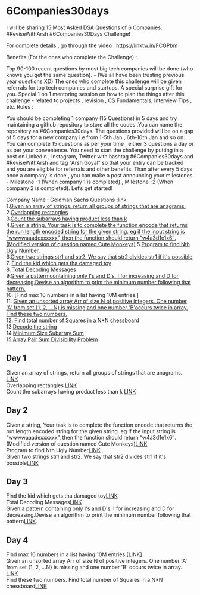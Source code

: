 # 6Companies30days
I will be sharing 15 Most Asked DSA Questions of 6 Companies. #ReviseWithArsh #6Companies30Days Challenge!

For complete details , go through the video : https://linktw.in/FCGPbm

Benefits (For the ones who complete the Challenge) :

Top 90-100 recent questions by most big tech companies will be done (who knows you get the same question). - (We all have been trusting previous year questions XD) The ones who complete this challenge will be given referrals for top tech companies and startups. A special surprise gift for you. Special 1 on 1 mentoring session on how to plan the things after this challenge - related to projects , revision , CS Fundamentals, Interview Tips , etc. Rules :

You should be completing 1 company (15 Questions) in 5 days and try maintaining a github repository to store all the codes .You can name the repository as #6Companies30days. The questions provided will be on a gap of 5 days for a new company i.e from 1-5th Jan , 6th-10th Jan and so on. You can complete 15 questions as per your time , either 3 questions a day or as per your convenience. You need to start the challenge by putting in a post on LinkedIn , Instagram, Twitter with hashtag #6Companies30days and #ReviseWithArsh and tag “Arsh Goyal” so that your entry can be tracked and you are eligible for referrals and other benefits. Than after every 5 days once a company is done , you can make a post announcing your milestones - Milestone -1 (When company 1 is completed) , Milestone -2 (When company 2 is completed). Let’s get started!

Company Name : Goldman Sachs
Questions :link<br>
1.[Given an array of strings, return all groups of strings that are anagrams.](https://practice.geeksforgeeks.org/problems/print-anagrams-together/1/)<br>
2.[Overlapping rectangles](https://practice.geeksforgeeks.org/problems/overlapping-rectangles1924/1/)<br>
3.[Count the subarrays having product less than k](https://practice.geeksforgeeks.org/problems/count-the-subarrays-having-product-less-than-k1708/1/)<br>
4.[Given a string, Your task is to  complete the function encode that returns the run length encoded string for the given string.
eg if the input string is “wwwwaaadexxxxxx”, then the function should return “w4a3d1e1x6″.(Modified version of question named Cute Monkeys)](https://practice.geeksforgeeks.org/problems/run-length-encoding/1/)
5.[Program to find Nth Ugly Number](https://practice.geeksforgeeks.org/problems/ugly-numbers2254/1/).<br>
6.[Given two strings str1 and str2. We say that str2 divides str1 if it's possible](https://leetcode.com/problems/greatest-common-divisor-of-strings/submissions/)<br>
7. [Find the kid which gets tha damaged toy]( https://www.geeksforgeeks.org/distributing-m-items-circle-size-n-starting-k-th-position/)<br>
8. [Total Decoding Messages]( https://practice.geeksforgeeks.org/problems/total-decoding-messages1235/1/)<br>
9.[Given a pattern containing only I's and D's. I for increasing and D for decreasing.Devise an algorithm to print the minimum number following that pattern.](https://practice.geeksforgeeks.org/problems/number-following-a-pattern3126/1)<br>
10. [Find max 10 numbers in a list having 10M entries.]<br>
11. [Given an unsorted array Arr of size N of positive integers. One number 'A' from  set {1, 2, …N} is missing and one number 'B'occurs twice in array. Find these two numbers.](https://practice.geeksforgeeks.org/problems/find-missing-and-repeating2512/1/)<br>
12.  [Find total number of Squares in a N*N chessboard](https://practice.geeksforgeeks.org/problems/squares-in-nn-chessboard1801/1)<br>
13.[Decode the string](https://practice.geeksforgeeks.org/problems/decode-the-string2444/1)<br>
14.[Minimum Size Subarray Sum](https://leetcode.com/problems/minimum-size-subarray-sum/)<br>
15.[Array Pair Sum Divisibility Problem](https://practice.geeksforgeeks.org/problems/array-pair-sum-divisibility-problem3257/1)<br>

## Day 1
Given an array of strings, return all groups of strings that are anagrams. [LINK](https://github.com/Muskan-creator/-6Companies30days/blob/main/Print%20Anagrams%20Together.cpp)<br>
Overlapping rectangles [LINK](https://github.com/Muskan-creator/-6Companies30days/blob/main/Print%20Anagrams%20Together.cpp)<br>
Count the subarrays having product less than k [LINK](https://github.com/Muskan-creator/-6Companies30days/blob/main/Count%20the%20subarrays%20having%20product%20less%20than%20k.cpp)<br>
## Day 2
Given a string, Your task is to  complete the function encode that returns the run length encoded string for the given string.
eg if the input string is “wwwwaaadexxxxxx”, then the function should return “w4a3d1e1x6″.(Modified version of question named Cute Monkeys)[LINK](https://github.com/Muskan-creator/-6Companies30days/blob/main/Run%20Length%20Encoding.cpp)<br>
Program to find Nth Ugly Number[LINK](https://github.com/Muskan-creator/-6Companies30days/blob/main/Uglyno.cpp).<br>
Given two strings str1 and str2. We say that str2 divides str1 if it's possible[LINK](https://github.com/Muskan-creator/-6Companies30days/tree/main)<br>
## Day 3
Find the kid which gets tha damaged toy[LINK](https://github.com/Muskan-creator/-6Companies30days/blob/main/distributeitemsin%20circle.cpp)<br>
 Total Decoding Messages[LINK](https://github.com/Muskan-creator/-6Companies30days/blob/main/decodingmsg.cpp)<br>
Given a pattern containing only I's and D's. I for increasing and D  for decreasing.Devise an algorithm to print the minimum number following that pattern[LINK](https://github.com/Muskan-creator/-6Companies30days/blob/main/nofollowingpatternstack.cpp).<br>
## Day 4
Find max 10 numbers in a list having 10M entries.[LINK]<br>
Given an unsorted array Arr of size N of positive integers. One number 'A' from  set {1, 2, …N} is missing and one number 'B' occurs twice in array. [LINK](https://github.com/Muskan-creator/-6Companies30days/blob/main/missingrepeating.cpp)<br>
Find these two numbers. Find total number of Squares in a N*N chessboard[LINK](https://github.com/Muskan-creator/-6Companies30days/blob/main/noofsq.cpp)<br>

